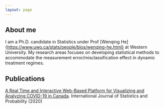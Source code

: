 ```yaml
---
layout: page
---
```


## About me

I am a Ph.D. candidate in Statistics under Prof [Wenqing He]{https://www.uwo.ca/stats/people/bios/wenqing-he.html} at Western University. My research areas focuses on developing statistical methods to accommodate the measurement error/misclassification effect in dynamic treatment regimes.


## Publications

[A Real Time and  Interactive Web-Based Platform for Visualizing and Analyzing COVID-19 in Canada](https://www.ccsenet.org/journal/index.php/ijsp/article/view/0/43346). International Journal of Statistics and Probability (2020)
